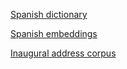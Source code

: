 [Spanish dictionary](https://github.com/lorenbrichter/Words)

[Spanish embeddings](https://github.com/aitoralmeida/spanish_word2vec)

[Inaugural address corpus](https://www.nltk.org/nltk_data/)